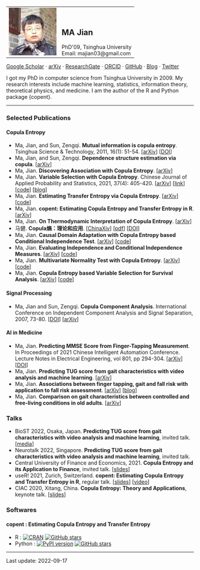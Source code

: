<table border = "0">
  <tr>
    <td><img src="/head.jpeg" /></td>
    <td valign="bottom"> <h2> MA Jian </h2> PhD'09, Tsinghua University <br> Email: majian03@gmail.com </td>
  </tr>
</table>

[Google Scholar](https://scholar.google.com/citations?user=gqCD4kwAAAAJ) · 
[arXiv](http://arxiv.org/a/ma_j_3) · 
[ResearchGate](https://www.researchgate.net/profile/Jian_Ma9) · 
[ORCID](https://orcid.org/0000-0001-5357-1921) · 
[GitHub](https://github.com/majianthu) · 
[Blog](https://blog.sciencenet.cn/u/majianthu) · 
[Twitter](https://twitter.com/majianthu)

I got my PhD in computer science from Tsinghua University in 2009. My research interests include machine learning, statistics, information theory, theoretical physics, and medicine. I am the author of the R and Python package {copent}.

---
### Selected Publications
#### Copula Entropy
* Ma, Jian, and Sun, Zengqi. **Mutual information is copula entropy**. Tsinghua Science & Technology, 2011, 16(1): 51-54. [[arXiv](https://arxiv.org/abs/0808.0845)] [[DOI](https://doi.org/10.1016/S1007-0214(11)70008-6)]
* Ma, Jian, and Sun, Zengqi. **Dependence structure estimation via copula**. [[arXiv](https://arxiv.org/abs/0804.4451)]
* Ma, Jian. **Discovering Association with Copula Entropy**. [[arXiv](https://arxiv.org/abs/1907.12268)]
* Ma, Jian. **Variable Selection with Copula Entropy**. Chinese Journal of Applied Probability and Statistics, 2021, 37(4): 405-420. [[arXiv](https://arxiv.org/abs/1910.12389)] [[link](http://aps.ecnu.edu.cn/CN/10.3969/j.issn.1001-4268.2021.04.006)] [[code](https://github.com/majianthu/aps2020)] [[blog](https://www.hitachi.com.cn/hcrd/sc/aiblog/2022/0125/index.html)]
* Ma, Jian. **Estimating Transfer Entropy via Copula Entropy**. [[arXiv](https://arxiv.org/abs/1910.04375)] [[code](https://github.com/majianthu/transferentropy)]
* Ma, Jian. **copent: Estimating Copula Entropy and Transfer Entropy in R**. [[arXiv](https://arxiv.org/abs/2005.14025)] 
* Ma, Jian. **On Thermodynamic Interpretation of Copula Entropy**. [[arXiv](https://arxiv.org/abs/2111.14042)]
* 马健. **Copula熵：理论和应用**. [[ChinaXiv](http://chinaxiv.org/abs/202105.00070)] [[pdf](/ce-survey.pdf)] [[DOI](https://doi.org/10.12074/202105.00070)]
* Ma, Jian. **Causal Domain Adaptation with Copula Entropy based Conditional Independence Test**. [[arXiv](https://arxiv.org/abs/2202.13482)] [[code](https://github.com/majianthu/cda)]
* Ma, Jian. **Evaluating Independence and Conditional Independence Measures**. [[arXiv](https://arxiv.org/abs/2205.07253)] [[code](https://github.com/majianthu/eval)]
* Ma, Jian. **Multivariate Normality Test with Copula Entropy**. [[arXiv](https://arxiv.org/abs/2206.05956)] [[code](https://github.com/majianthu/mvnt)]
* Ma, Jian. **Copula Entropy based Variable Selection for Survival Analysis**. [[arXiv](https://arxiv.org/abs/2209.01561)] [[code](https://github.com/majianthu/survival)]

#### Signal Processing
* Ma, Jian and Sun, Zengqi. **Copula Component Analysis**. International Conference on Independent Component Analysis and Signal Separation, 2007, 73-80. [[DOI](https://doi.org/10.1007/978-3-540-74494-8_10)] [[arXiv](https://arxiv.org/abs/cs/0703095)]

#### AI in Medicine
* Ma, Jian. **Predicting MMSE Score from Finger-Tapping Measurement**.  In Proceedings of 2021 Chinese Intelligent Automation Conference. Lecture Notes in Electrical Engineering, vol 801, pp 294-304. [[arXiv](https://arxiv.org/abs/2004.08730)] [[DOI](https://doi.org/10.1007/978-981-16-6372-7_34)]
* Ma, Jian. **Predicting TUG score from gait characteristics with video analysis and machine learning**. [[arXiv](https://arxiv.org/abs/2003.00875)] 
* Ma, Jian. **Associations between finger tapping, gait and fall risk with application to fall risk assessment**. [[arXiv](https://arxiv.org/abs/2006.16648)]  [[blog](https://www.hitachi.com.cn/hcrd/sc/aiblog/0924/index.html)]
* Ma, Jian. **Comparison on gait characteristics between controlled and free-living conditions in old adults**. [[arXiv](https://arxiv.org/abs/2202.07921)] 

### Talks
* BioST 2022, Osaka, Japan. **Predicting TUG score from gait characteristics with video analysis and machine learning**, invited talk. [[media](https://www.hitachi.com.cn/hcrd/news/topics/2022/0723.html)]
* Neurotalk 2022, Singapore. **Predicting TUG score from gait characteristics with video analysis and machine learning**, invited talk.
* Central University of Finance and Economics, 2021. **Copula Entropy and its Application to Finance**, invited talk. [[slides](/applications.pdf)]
* useR! 2021, Zurich, Switzerland. **copent: Estimating Copula Entropy and Transfer Entropy in R**, regular talk. [[slides](/useR2021.pdf)] [[video](https://www.youtube.com/watch?v=5IKm9MHGoDM)]
* CIAC 2020, Xitang, China. **Copula Entropy: Theory and Applications**, keynote talk. [[slides](/ciac2020ce.pdf)]

### Softwares
#### copent : Estimating Copula Entropy and Transfer Entropy
* R : [![CRAN](https://www.r-pkg.org/badges/version/copent)](https://cran.r-project.org/package=copent) [![GitHub stars](https://img.shields.io/github/stars/majianthu/copent.svg?style=social&label=Star&maxAge=2592000)](https://GitHub.com/majianthu/copent/)
* Python : [![PyPI version](https://badge.fury.io/py/copent.svg)](https://pypi.org/project/copent)  [![GitHub stars](https://img.shields.io/github/stars/majianthu/pycopent.svg?style=social&label=Star&maxAge=2592000)](https://GitHub.com/majianthu/pycopent/)

---
Last update: 2022-09-17
